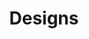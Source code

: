 ---
permalink: /designs/
title: Designs
layout: collection
collection: designs
entries_layout: grid
classes: wide
---